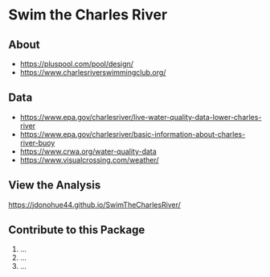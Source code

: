 # Swim the Charles River

## About

* https://pluspool.com/pool/design/
* https://www.charlesriverswimmingclub.org/

## Data

* https://www.epa.gov/charlesriver/live-water-quality-data-lower-charles-river
* https://www.epa.gov/charlesriver/basic-information-about-charles-river-buoy
* https://www.crwa.org/water-quality-data
* https://www.visualcrossing.com/weather/

## View the Analysis

https://jdonohue44.github.io/SwimTheCharlesRiver/

## Contribute to this Package

1. ...
2. ...
3. ...